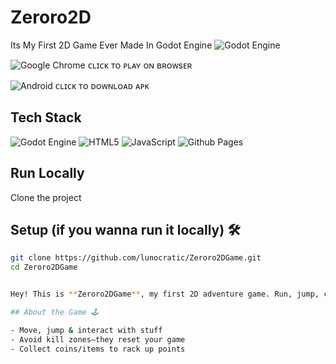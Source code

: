 
# Zeroro2D

Its My First 2D Game Ever Made In Godot Engine ![Godot Engine](https://img.shields.io/badge/GODOT-%23FFFFFF.svg?style=for-the-badge&logo=godot-engine)


![Google Chrome](https://img.shields.io/badge/Google%20Chrome-4285F4?style=for-the-badge&logo=GoogleChrome&logoColor=white) ᴄʟɪᴄᴋ ᴛᴏ ᴘʟᴀʏ ᴏɴ ʙʀᴏᴡsᴇʀ

![Android](https://img.shields.io/badge/Android-3DDC84?style=for-the-badge&logo=android&logoColor=white) ᴄʟɪᴄᴋ ᴛᴏ ᴅᴏᴡɴʟᴏᴀᴅ ᴀᴘᴋ




## Tech Stack

![Godot Engine](https://img.shields.io/badge/GODOT-%23FFFFFF.svg?style=for-the-badge&logo=godot-engine)
![HTML5](https://img.shields.io/badge/html5-%23E34F26.svg?style=for-the-badge&logo=html5&logoColor=white)
![JavaScript](https://img.shields.io/badge/javascript-%23323330.svg?style=for-the-badge&logo=javascript&logoColor=%23F7DF1E)
![Github Pages](https://img.shields.io/badge/github%20pages-121013?style=for-the-badge&logo=github&logoColor=white)

## Run Locally

Clone the project
## Setup (if you wanna run it locally) 🛠️

```bash
git clone https://github.com/lunocratic/Zeroro2DGame.git
cd Zeroro2DGame


Hey! This is **Zeroro2DGame**, my first 2D adventure game. Run, jump, collect stuff, dodge hazards, and try not to die 😎. Made with [Godot Engine](https://godotengine.org/).  

## About the Game 🕹️

- Move, jump & interact with stuff  
- Avoid kill zones—they reset your game  
- Collect coins/items to rack up points  
